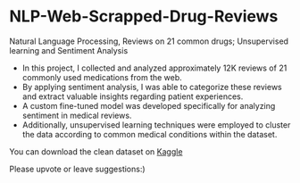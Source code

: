 # NLP-Web-Scrapped-Drug-Reviews
Natural Language Processing, Reviews on 21 common drugs; Unsupervised learning and Sentiment Analysis 

* In this project, I collected and analyzed approximately 12K reviews of 21 commonly used medications from the web.
* By applying sentiment analysis, I was able to categorize these reviews and extract valuable insights regarding patient experiences.
* A custom fine-tuned model was developed specifically for analyzing sentiment in medical reviews.
* Additionally, unsupervised learning techniques were employed to cluster the data according to common medical conditions within the dataset.

You can download the clean dataset on [Kaggle](https://www.kaggle.com/datasets/shanegerami/drug-reviews)

Please upvote or leave suggestions:)
